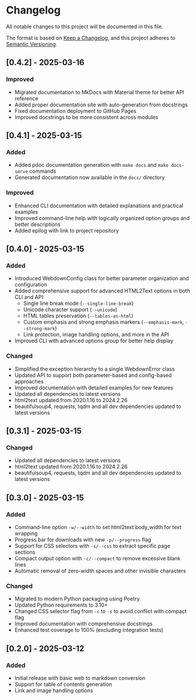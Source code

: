 # Changelog

All notable changes to this project will be documented in this file.

The format is based on [Keep a Changelog](https://keepachangelog.com/en/1.0.0/),
and this project adheres to [Semantic Versioning](https://semver.org/spec/v2.0.0.html).

## [0.4.2] - 2025-03-16

### Improved
- Migrated documentation to MkDocs with Material theme for better API reference
- Added proper documentation site with auto-generation from docstrings
- Fixed documentation deployment to GitHub Pages
- Improved docstrings to be more consistent across modules

## [0.4.1] - 2025-03-15

### Added
- Added pdoc documentation generation with `make docs` and `make docs-serve` commands
- Generated documentation now available in the `docs/` directory

### Improved
- Enhanced CLI documentation with detailed explanations and practical examples
- Improved command-line help with logically organized option groups and better descriptions
- Added epilog with link to project repository

## [0.4.0] - 2025-03-15

### Added
- Introduced WebdownConfig class for better parameter organization and configuration
- Added comprehensive support for advanced HTML2Text options in both CLI and API:
  - Single line break mode (`--single-line-break`)
  - Unicode character support (`--unicode`)
  - HTML tables preservation (`--tables-as-html`)
  - Custom emphasis and strong emphasis markers (`--emphasis-mark`, `--strong-mark`)
  - Link protection, image handling options, and more in the API
- Improved CLI with advanced options group for better help display

### Changed
- Simplified the exception hierarchy to a single WebdownError class
- Updated API to support both parameter-based and config-based approaches
- Improved documentation with detailed examples for new features
- Updated all dependencies to latest versions
- html2text updated from 2020.1.16 to 2024.2.26
- beautifulsoup4, requests, tqdm and all dev dependencies updated to latest versions

## [0.3.1] - 2025-03-15

### Changed
- Updated all dependencies to latest versions
- html2text updated from 2020.1.16 to 2024.2.26
- beautifulsoup4, requests, tqdm and all dev dependencies updated to latest versions

## [0.3.0] - 2025-03-15

### Added
- Command-line option `-w/--width` to set html2text body_width for text wrapping
- Progress bar for downloads with new `-p/--progress` flag
- Support for CSS selectors with `-s/--css` to extract specific page sections
- Compact output option with `-c/--compact` to remove excessive blank lines
- Automatic removal of zero-width spaces and other invisible characters

### Changed
- Migrated to modern Python packaging using Poetry
- Updated Python requirements to 3.10+
- Changed CSS selector flag from `-c` to `-s` to avoid conflict with compact flag
- Improved documentation with comprehensive docstrings
- Enhanced test coverage to 100% (excluding integration tests)

## [0.2.0] - 2025-03-12

### Added
- Initial release with basic web to markdown conversion
- Support for table of contents generation
- Link and image handling options
